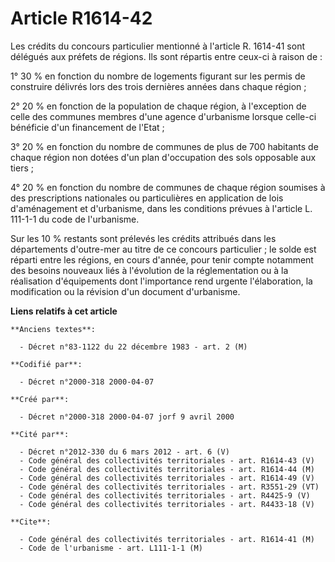 # Article R1614-42

Les crédits du concours particulier mentionné à l'article R. 1614-41 sont délégués aux préfets de régions. Ils sont répartis
entre ceux-ci à raison de :

1° 30 % en fonction du nombre de logements figurant sur les permis de construire délivrés lors des trois dernières années
dans chaque région ;

2° 20 % en fonction de la population de chaque région, à l'exception de celle des communes membres d'une agence d'urbanisme
lorsque celle-ci bénéficie d'un financement de l'Etat ;

3° 20 % en fonction du nombre de communes de plus de 700 habitants de chaque région non dotées d'un plan d'occupation des
sols opposable aux tiers ;

4° 20 % en fonction du nombre de communes de chaque région soumises à des prescriptions nationales ou particulières en
application de lois d'aménagement et d'urbanisme, dans les conditions prévues à l'article L. 111-1-1 du code de l'urbanisme.

Sur les 10 % restants sont prélevés les crédits attribués dans les départements d'outre-mer au titre de ce concours
particulier ; le solde est réparti entre les régions, en cours d'année, pour tenir compte notamment des besoins nouveaux liés
à l'évolution de la réglementation ou à la réalisation d'équipements dont l'importance rend urgente l'élaboration, la
modification ou la révision d'un document d'urbanisme.

**Liens relatifs à cet article**

	**Anciens textes**:

	  - Décret n°83-1122 du 22 décembre 1983 - art. 2 (M)

	**Codifié par**:

	  - Décret n°2000-318 2000-04-07

	**Créé par**:

	  - Décret n°2000-318 2000-04-07 jorf 9 avril 2000

	**Cité par**:

	  - Décret n°2012-330 du 6 mars 2012 - art. 6 (V)
	  - Code général des collectivités territoriales - art. R1614-43 (V)
	  - Code général des collectivités territoriales - art. R1614-44 (M)
	  - Code général des collectivités territoriales - art. R1614-49 (V)
	  - Code général des collectivités territoriales - art. R3551-29 (VT)
	  - Code général des collectivités territoriales - art. R4425-9 (V)
	  - Code général des collectivités territoriales - art. R4433-18 (V)

	**Cite**:

	  - Code général des collectivités territoriales - art. R1614-41 (M)
	  - Code de l'urbanisme - art. L111-1-1 (M)
